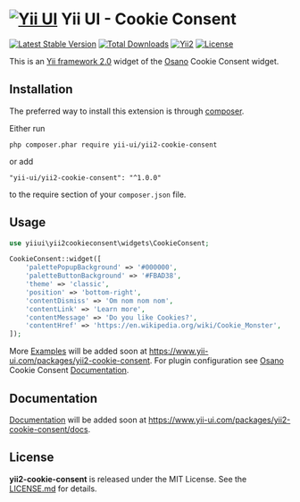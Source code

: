 [![Yii UI](https://www.yii-ui.com/logos/logo-yii-ui-readme.jpg)](https://www.yii-ui.com/) Yii UI - Cookie Consent
================================================

[![Latest Stable Version](https://poser.pugx.org/yii-ui/yii2-cookie-consent/version)](https://packagist.org/packages/yii-ui/yii2-cookie-consent)
[![Total Downloads](https://poser.pugx.org/yii-ui/yii2-cookie-consent/downloads)](https://packagist.org/packages/yii-ui/yii2-cookie-consent)
[![Yii2](https://img.shields.io/badge/Powered_by-Yii_Framework-green.svg?style=flat)](http://www.yiiframework.com/)
[![License](https://poser.pugx.org/yii-ui/yii2-cookie-consent/license)](https://packagist.org/packages/yii-ui/yii2-cookie-consent)


This is an [Yii framework 2.0](http://www.yiiframework.com) widget of the [Osano](https://github.com/osano/cookieconsent) Cookie Consent widget.

Installation
------------

The preferred way to install this extension is through [composer](https://getcomposer.org/download/).

Either run
```
php composer.phar require yii-ui/yii2-cookie-consent
```
or add
```
"yii-ui/yii2-cookie-consent": "^1.0.0"
```
to the require section of your `composer.json` file.

Usage
-----

```php 
use yiiui\yii2cookieconsent\widgets\CookieConsent;

CookieConsent::widget([
    'palettePopupBackground' => '#000000',
    'paletteButtonBackground' => '#FBAD38',
    'theme' => 'classic',
    'position' => 'bottom-right',
    'contentDismiss' => 'Om nom nom nom',
    'contentLink' => 'Learn more',
    'contentMessage' => 'Do you like Cookies?',
    'contentHref' => 'https://en.wikipedia.org/wiki/Cookie_Monster',
]);
```

More [Examples](https://www.yii-ui.com/packages/yii2-cookie-consent) will be added soon at https://www.yii-ui.com/packages/yii2-cookie-consent.
For plugin configuration see [Osano](https://github.com/osano) Cookie Consent [Documentation](https://cookieconsent.osano.com/documentation).

Documentation
------------

[Documentation](https://www.yii-ui.com/packages/yii2-cookie-consent/docs) will be added soon at https://www.yii-ui.com/packages/yii2-cookie-consent/docs.

License
-------

**yii2-cookie-consent** is released under the MIT License. See the [LICENSE.md](LICENSE.md) for details.
